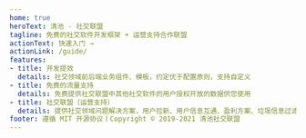 ```yaml
---
home: true
heroText: 清池 - 社交联盟
tagline: 免费的社交软件开发框架 + 运营支持合作联盟
actionText: 快速入门 →
actionLink: /guide/
features:
- title: 开发提效
  details: 社交领域前后端业务组件、模板，约定优于配置原则，支持自定义
- title: 免费的流量支持
  details: 免费提供社交联盟中其他社交软件的用户授权开放的数据供您使用
- title: 社交联盟（运营支持）
  details: 提供社交领域问题解决方案，用户拉新、用户信息互通、盈利方案、垃圾信息过滤
footer: 遵循 MIT 开源协议丨Copyright © 2019-2021 清池社交联盟
---
```

